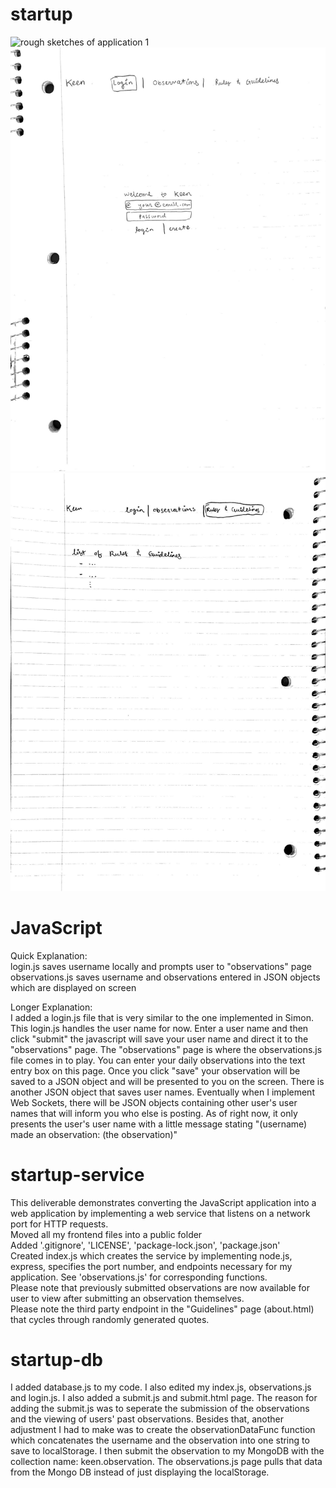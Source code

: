 # startup
![rough sketches of application 1](/Users/lathamjeppson/Desktop/cs260/startup/sketch_1.jpg)
![rough sketches 2](sketch_2.jpg)
![rough sketches 3](sketch_3.jpg)

# JavaScript
Quick Explanation:<br>
login.js saves username locally and prompts user to "observations" page<br>
observations.js saves username and observations entered in JSON objects which are displayed on screen

Longer Explanation:<br>
I added a login.js file that is very similar to the one implemented in Simon. This login.js handles the user name for now.
Enter a user name and then click "submit" the javascript will save your user name and direct it to the "observations" page.
The "observations" page is where the observations.js file comes in to play. You can enter your daily observations into the 
text entry box on this page. Once you click "save" your observation will be saved to a JSON object and will be presented to 
you on the screen. There is another JSON object that saves user names. Eventually when I implement Web Sockets, there will be
JSON objects containing other user's user names that will inform you who else is posting. As of right now, it only presents 
the user's user name with a little message stating "(username) made an observation: (the observation)"

# startup-service

This deliverable demonstrates converting the JavaScript application into a web application by implementing a web service that listens on a network port for HTTP requests.<br>
Moved all my frontend files into a public folder<br>
Added '.gitignore', 'LICENSE', 'package-lock.json', 'package.json'<br>
Created index.js which creates the service by implementing node.js, express, specifies the port number,
and endpoints necessary for my application. See 'observations.js' for corresponding functions.<br>
Please note that previously submitted observations are now available for user to view after submitting an observation themselves.<br>
Please note the third party endpoint in the "Guidelines" page (about.html) that cycles through randomly generated quotes.

# startup-db

I added database.js to my code. I also edited my index.js, observations.js and login.js. I also added a submit.js and submit.html page. The reason for adding the submit.js was to seperate the submission of the observations and the viewing of users' past observations. Besides that, another adjustment I had to make was to create the observationDataFunc function which concatenates the username and the observation into one string to save to localStorage. I then submit the observation to my MongoDB with the collection name: keen.observation. The observations.js page pulls that data from the Mongo DB instead of just displaying the localStorage.